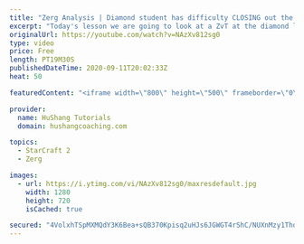 ```yaml
---
title: "Zerg Analysis | Diamond student has difficulty CLOSING out the MATCH [Starcraft 2]"
excerpt: "Today's lesson we are going to look at a ZvT at the diamond level focusing on the Zerg Analysis. The zerg manages to get into a very strong position but has difficulty closing it out. Let's learn how we can approach this scenario better!  Zerg Analysis | Diamond student has difficulty CLOSING out the"
originalUrl: https://youtube.com/watch?v=NAzXv812sg0
type: video
price: Free
length: PT19M30S
publishedDateTime: 2020-09-11T20:02:33Z
heat: 50

featuredContent: "<iframe width=\"800\" height=\"500\" frameborder=\"0\" src=\"https://www.youtube.com/embed/NAzXv812sg0\" allow=\"accelerometer; autoplay; encrypted-media; gyroscope; picture-in-picture\" allowfullscreen></iframe>"

provider:
  name: HuShang Tutorials
  domain: hushangcoaching.com

topics:
  - StarCraft 2
  - Zerg

images:
  - url: https://i.ytimg.com/vi/NAzXv812sg0/maxresdefault.jpg
    width: 1280
    height: 720
    isCached: true

secured: "4VolxhTSpMXMQdY3K6Bea+sQB370Kpisq2uHJs6JGWGT4rShC/NUXnMzy1ThqAYU5IK1J1v1h3ueuxhDjKVDTXCZT/PQHJYBUvV/7sQSVg1Jup8yKpfkWPfzybUj657v/FmU97jbVcsEDmer26E+gSNePoV8RTeSwVag00ZHZXzxVJ1yHGH3plC4sIi0Ja+icrTLZWJKFFCfV705oeAk0cf3+oan74Jqd+kWtMB5k14X32s7Lq7m4ilWoBTyHZL1DwsuqT3MTPKfWYidVSxLWRl6GOrUwuYpZAYCeRJEVw0ZTR7GG/EFYEuCN8GifwnhUWDSz4lfm0/CH6rDWO7/IE0tzOO36f4yMg4dJ4M0ikGpBsKbDoi2thLSLTU5WuhSt/qLBgXS31WkoZ8gceqmVY32otX155ypO54jALBU4Wo=;cYUx3YICGhgcoIXcfQkpBQ=="
---
```


